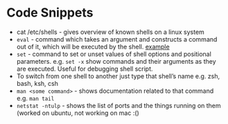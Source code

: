 # Code Snippets

- cat /etc/shells - gives overview of known shells on a linux system
- `eval` - command which takes an argument and constructs a command out of it, which will be executed by the shell. [example](https://unix.stackexchange.com/a/23117)
- `set` - command to set or unset values of shell options and positional parameters. e.g. `set -x` show commands and their arguments as they are executed. Useful for debugging shell script.
- To switch from one shell to another just type that shell’s name e.g. zsh, bash, ksh, csh
- `man <some command>` - shows documentation related to that command e.g. `man tail`
- `netstat -ntulp` - shows the list of ports and the things running on them (worked on ubuntu, not working on mac :()


